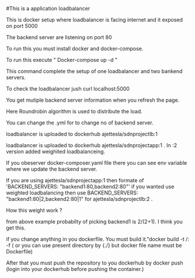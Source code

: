  #This is a application loadbalancer 
 
 This is docker setup where loadbalancer is facing internet and it exposed on port 5000
 
 The backend server are listening on port 80
 
 To run this you must install docker and docker-compose.
 
 To run this execute  " Docker-compose up -d  "
 
 This command complete the setup of one loadbalancer and two bankend servers.
 
 To check the loadbalancer jush curl localhost:5000
 
 You get mutiple backend server information when you refresh the page.
 
 Here Roundrobin algorithm is used to distribute the load. 
 
You can change the .yml for to change no of backend server.

loadbalancer is uploaded to dockerhub ajettesla/sdnprojectlb:1 

loadbalancer is uploaded to dockerhub ajettesla/sdnprojectapp:1 . In :2 version added weighited loadbalanceing. 

If you obeserver docker-composer.yaml file there you can see env variable where we update the backend server. 

If you are using ajettesla/sdnprojectapp:1 then formate of 'BACKEND_SERVERS: "backend1:80,backend2:80"' if you wanted use weighted loadbalancing then use 
BACKEND_SERVERS: "backend1:80|2,backend2:80|1" for ajettesla/sdnprojectlb:2 .


How this weight work ? 

from above example probabilty of picking backend1 is 2/(2+1). I think you get this.

if you change anything in you dockerfile. You must build it."docker build -t <yourdockerhubid>/<nameofcontainer>:<version> -f <nameofthedockerfile> ( or you can use present directory by {./} but docker file name must be Dockerfile)

After that you must push the repository to you dockerhub by docker push <containername> (login into your dockerhub before pushing the container.)

